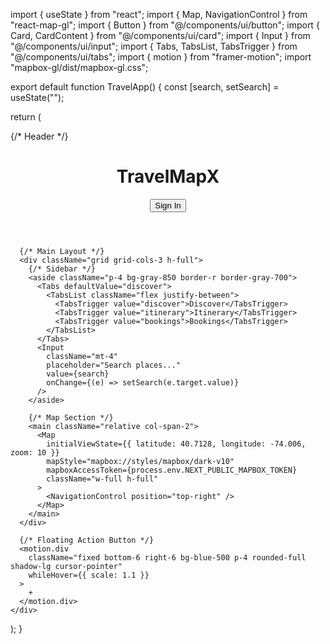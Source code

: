 import { useState } from "react";
import { Map, NavigationControl } from "react-map-gl";
import { Button } from "@/components/ui/button";
import { Card, CardContent } from "@/components/ui/card";
import { Input } from "@/components/ui/input";
import { Tabs, TabsList, TabsTrigger } from "@/components/ui/tabs";
import { motion } from "framer-motion";
import "mapbox-gl/dist/mapbox-gl.css";

export default function TravelApp() {
  const [search, setSearch] = useState("");

  return (
    <div className="flex flex-col h-screen bg-gray-900 text-white">
      {/* Header */}
      <header className="flex justify-between p-4 bg-gray-800">
        <h1 className="text-xl font-bold">TravelMapX</h1>
        <Button variant="outline">Sign In</Button>
      </header>

      {/* Main Layout */}
      <div className="grid grid-cols-3 h-full">
        {/* Sidebar */}
        <aside className="p-4 bg-gray-850 border-r border-gray-700">
          <Tabs defaultValue="discover">
            <TabsList className="flex justify-between">
              <TabsTrigger value="discover">Discover</TabsTrigger>
              <TabsTrigger value="itinerary">Itinerary</TabsTrigger>
              <TabsTrigger value="bookings">Bookings</TabsTrigger>
            </TabsList>
          </Tabs>
          <Input
            className="mt-4"
            placeholder="Search places..."
            value={search}
            onChange={(e) => setSearch(e.target.value)}
          />
        </aside>

        {/* Map Section */}
        <main className="relative col-span-2">
          <Map
            initialViewState={{ latitude: 40.7128, longitude: -74.006, zoom: 10 }}
            mapStyle="mapbox://styles/mapbox/dark-v10"
            mapboxAccessToken={process.env.NEXT_PUBLIC_MAPBOX_TOKEN}
            className="w-full h-full"
          >
            <NavigationControl position="top-right" />
          </Map>
        </main>
      </div>

      {/* Floating Action Button */}
      <motion.div
        className="fixed bottom-6 right-6 bg-blue-500 p-4 rounded-full shadow-lg cursor-pointer"
        whileHover={{ scale: 1.1 }}
      >
        +
      </motion.div>
    </div>
  );
}
